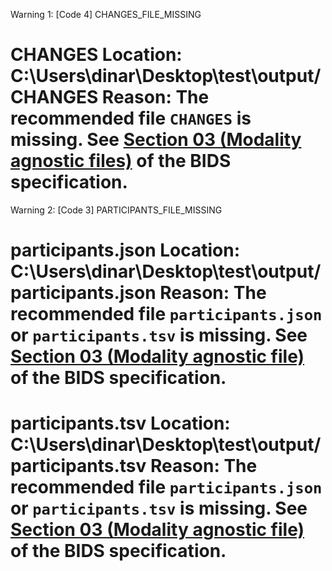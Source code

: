 Warning 1: [Code 4] CHANGES_FILE_MISSING

CHANGES
Location:
C:\Users\dinar\Desktop\test\output/CHANGES
Reason:
The recommended file `CHANGES` is missing. See <a href="https://bids-specification.readthedocs.io/en/stable/03-modality-agnostic-files.html#changes">Section 03 (Modality agnostic files)</a> of the BIDS specification.
=============================

Warning 2: [Code 3] PARTICIPANTS_FILE_MISSING

participants.json
Location:
C:\Users\dinar\Desktop\test\output/participants.json
Reason:
The recommended file `participants.json` or `participants.tsv` is missing. See <a href="https://bids-specification.readthedocs.io/en/stable/03-modality-agnostic-files.html#participants-file">Section 03 (Modality agnostic file)</a> of the BIDS specification.
=============================

participants.tsv
Location:
C:\Users\dinar\Desktop\test\output/participants.tsv
Reason:
The recommended file `participants.json` or `participants.tsv` is missing. See <a href="https://bids-specification.readthedocs.io/en/stable/03-modality-agnostic-files.html#participants-file">Section 03 (Modality agnostic file)</a> of the BIDS specification.
=============================

